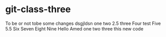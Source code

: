 # git-class-three

To be or not tobe
some changes
dsgjldsn
one
two
2.5
three
Four
test
Five
5.5
Six
 Seven 
Eight 
Nine 
Hello
Amed
one 
two three 
this new code 

